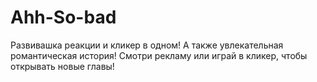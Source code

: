 # Ahh-So-bad
Развивашка реакции и кликер в одном! 
А также увлекательная романтическая история! Смотри рекламу или играй в кликер, чтобы открывать новые главы!
